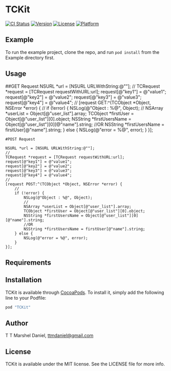 # TCKit

[![CI Status](http://img.shields.io/travis/ttmdaniel@gmail.com/TCKit.svg?style=flat)](https://travis-ci.org/ttmdaniel@gmail.com/TCKit)
[![Version](https://img.shields.io/cocoapods/v/TCKit.svg?style=flat)](http://cocoapods.org/pods/TCKit)
[![License](https://img.shields.io/cocoapods/l/TCKit.svg?style=flat)](http://cocoapods.org/pods/TCKit)
[![Platform](https://img.shields.io/cocoapods/p/TCKit.svg?style=flat)](http://cocoapods.org/pods/TCKit)

## Example

To run the example project, clone the repo, and run `pod install` from the Example directory first.

## Usage
##GET Request
NSURL *url = [NSURL URLWithString:@""];
    //
    TCRequest *request = [TCRequest requestWithURL:url];
    request[@"key1"] = @"value1";
    request[@"key2"] = @"value2";
    request[@"key3"] = @"value3";
    request[@"key4"] = @"value4";
    //
    [request GET:^(TCObject *Object, NSError *error) {
        //
        if (!error) {
            NSLog(@"Object : %@", Object);
            //
            NSArray *userList = Object[@"user_list"].array;
            TCObject *firstUser = Object[@"user_list"][0].object;
            NSString *firstUsersName = Object[@"user_list"][0][@"name"].string;
            //OR
            NSString *firstUsersName = firstUser[@"name"].string;
        } else {
            NSLog(@"error = %@", error);
        }
    }];
    
    #POST Request
    
    NSURL *url = [NSURL URLWithString:@""];
    //
    TCRequest *request = [TCRequest requestWithURL:url];
    request[@"key1"] = @"value1";
    request[@"key2"] = @"value2";
    request[@"key3"] = @"value3";
    request[@"key4"] = @"value4";
    //
    [request POST:^(TCObject *Object, NSError *error) {
        //
        if (!error) {
            NSLog(@"Object : %@", Object);
            //
            NSArray *userList = Object[@"user_list"].array;
            TCObject *firstUser = Object[@"user_list"][0].object;
            NSString *firstUsersName = Object[@"user_list"][0][@"name"].string;
            //OR
            NSString *firstUsersName = firstUser[@"name"].string;
        } else {
            NSLog(@"error = %@", error);
        }
    }];

## Requirements

## Installation

TCKit is available through [CocoaPods](http://cocoapods.org). To install
it, simply add the following line to your Podfile:

```ruby
pod "TCKit"
```

## Author

T T Marshel Daniel, ttmdaniel@gmail.com

## License

TCKit is available under the MIT license. See the LICENSE file for more info.

